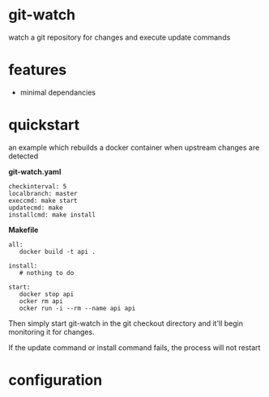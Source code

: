 git-watch
=============================

watch a git repository for changes and execute update commands

features
=============================

- minimal dependancies


quickstart
=============================

an example which rebuilds a docker container when upstream changes are detected

**git-watch.yaml**

    checkinterval: 5
    localbranch: master
    execcmd: make start
    updatecmd: make
    installcmd: make install

**Makefile**

    all:
       docker build -t api .

    install:
       # nothing to do

    start:
       docker stop api
       ocker rm api
       ocker run -i --rm --name api api


Then simply start git-watch in the git checkout directory and it'll begin monitoring it for changes. 

If the update command or install command fails, the process will not restart

configuration
=============================
